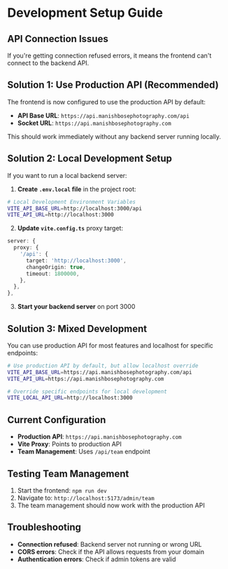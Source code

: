 # Development Setup Guide

## API Connection Issues

If you're getting connection refused errors, it means the frontend can't connect to the backend API.

## Solution 1: Use Production API (Recommended)

The frontend is now configured to use the production API by default:
- **API Base URL**: `https://api.manishbosephotography.com/api`
- **Socket URL**: `https://api.manishbosephotography.com`

This should work immediately without any backend server running locally.

## Solution 2: Local Development Setup

If you want to run a local backend server:

1. **Create `.env.local` file** in the project root:
```bash
# Local Development Environment Variables
VITE_API_BASE_URL=http://localhost:3000/api
VITE_API_URL=http://localhost:3000
```

2. **Update `vite.config.ts`** proxy target:
```typescript
server: {
  proxy: {
    '/api': {
      target: 'http://localhost:3000',
      changeOrigin: true,
      timeout: 1800000,
    },
  },
},
```

3. **Start your backend server** on port 3000

## Solution 3: Mixed Development

You can use production API for most features and localhost for specific endpoints:

```bash
# Use production API by default, but allow localhost override
VITE_API_BASE_URL=https://api.manishbosephotography.com/api
VITE_API_URL=https://api.manishbosephotography.com

# Override specific endpoints for local development
VITE_LOCAL_API_URL=http://localhost:3000
```

## Current Configuration

- **Production API**: `https://api.manishbosephotography.com`
- **Vite Proxy**: Points to production API
- **Team Management**: Uses `/api/team` endpoint

## Testing Team Management

1. Start the frontend: `npm run dev`
2. Navigate to: `http://localhost:5173/admin/team`
3. The team management should now work with the production API

## Troubleshooting

- **Connection refused**: Backend server not running or wrong URL
- **CORS errors**: Check if the API allows requests from your domain
- **Authentication errors**: Check if admin tokens are valid 